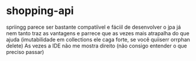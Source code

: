 # shopping-api

spriingg parece ser bastante compatíivel e fáciil de desenvolver
o jpa já nem tanto traz as vantagens e parrece que as vezes mais atrapalha do que ajuda (imutabilidade em collections ele caga forte, se você quiiserr orrphan delete)
As vezes a IDE não me mostra direito (não consigo entender o que preciso passar)
